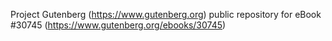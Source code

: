 Project Gutenberg (https://www.gutenberg.org) public repository for eBook #30745 (https://www.gutenberg.org/ebooks/30745)
